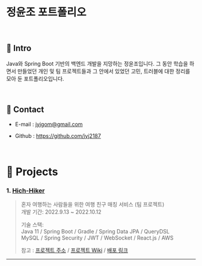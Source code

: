 # 정윤조 포트폴리오
<!-- >캐치 프레이즈 -->
</br>

## :pushpin: Intro
  Java와 Spring Boot 기반의 백엔드 개발을 지망하는 정윤조입니다. 그 동안 학습을 하면서 만들었던 개인 및 팀 프로젝트들과 그 안에서 있었던 고민, 트러블에 대한 정리를 모아 둔 포트폴리오입니다. 

</br>

## :pushpin: Contact
- E-mail : jyjgom@gmail.com
<!-- - 블로그: https://ryan-han.com -->
- Github : https://github.com/jyj2187

</br>

# :pushpin: Projects
### 1. [Hich-Hiker](https://github.com/jyj2187/hitch_hiker)
>혼자 여행하는 사람들을 위한 여행 친구 매칭 서비스 (팀 프로젝트)  
>개발 기간: 2022.9.13 ~ 2022.10.12  
>  
>기술 스택:  
>Java 11 / Spring Boot / Gradle / Spring Data JPA / QueryDSL  
>MySQL / Spring Security / JWT / WebSocket / React.js / AWS
>
>참고 :
>[프로젝트 주소](https://github.com/jyj2187/hitch_hiker) /
>[프로젝트 Wiki](https://github.com/jyj2187/hitch_hiker/wiki) /
>[배포 링크](https://hitch-hiker.kr/)

---

<!-- ### 2. [두 번째 프로젝트]()
>두 번째 프로젝트 간략 소개  (팀 프로젝트)  
>개발 기간: 2020.7.18 ~ 2020.11.5  
>  
>기술 스택:  
>Java 8 / Spring Boot / Gradle / Spring Data JPA / QueryDSL  
>H2 / MySQL / Spring Security / Jsoup / Vue.js / Element U  
>  
>[프로젝트 상세 설명](https://github.com/Integerous/goQuality) 참고

---

### 3. [세 번째 프로젝트]()
>세 번째 프로젝트 간략 소개  (개인 프로젝트)  
>개발 기간: 2018.1.18 ~ 2018.4.5  
>  
>기술 스택:  
>Java 8 / Spring Boot / Gradle / Spring Data JPA / QueryDSL  
>H2 / MySQL / Spring Security / Jsoup / Vue.js / Element U  
>  
>[프로젝트 상세 설명](https://github.com/Integerous/goQuality) 참고 -->
